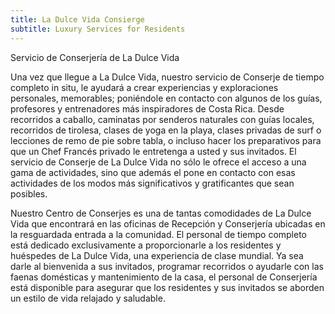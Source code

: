```yaml
---
title: La Dulce Vida Consierge
subtitle: Luxury Services for Residents
---
```

Servicio de Conserjería de La Dulce Vida

Una vez que llegue a La Dulce Vida, nuestro servicio de Conserje de tiempo completo in situ, le ayudará a crear experiencias y exploraciones personales, memorables; poniéndole en contacto con algunos de los guías, profesores y entrenadores más inspiradores de Costa Rica. Desde recorridos a caballo, caminatas por senderos naturales con guías locales, recorridos de tirolesa, clases de yoga en la playa, clases privadas de surf o lecciones de remo de pie sobre tabla, o incluso hacer los preparativos para que un Chef Francés privado le entretenga a usted y sus invitados. El servicio de Conserje de La Dulce Vida no sólo le ofrece el acceso a una gama de actividades, sino que además el pone en contacto con esas actividades de los modos más significativos y gratificantes que sean posibles.

Nuestro Centro de Conserjes es una de tantas comodidades de La Dulce Vida que encontrará en las oficinas de Recepción y Conserjería ubicadas en la resguardada entrada a la comunidad. El personal de tiempo completo está dedicado exclusivamente a proporcionarle a los residentes y huéspedes de La Dulce Vida, una experiencia de clase mundial. Ya sea darle al bienvenida a sus invitados, programar recorridos o ayudarle con las faenas domésticas y mantenimiento de la casa, el personal de Conserjería está disponible para asegurar que los residentes y sus invitados se aborden un estilo de vida relajado y saludable.
